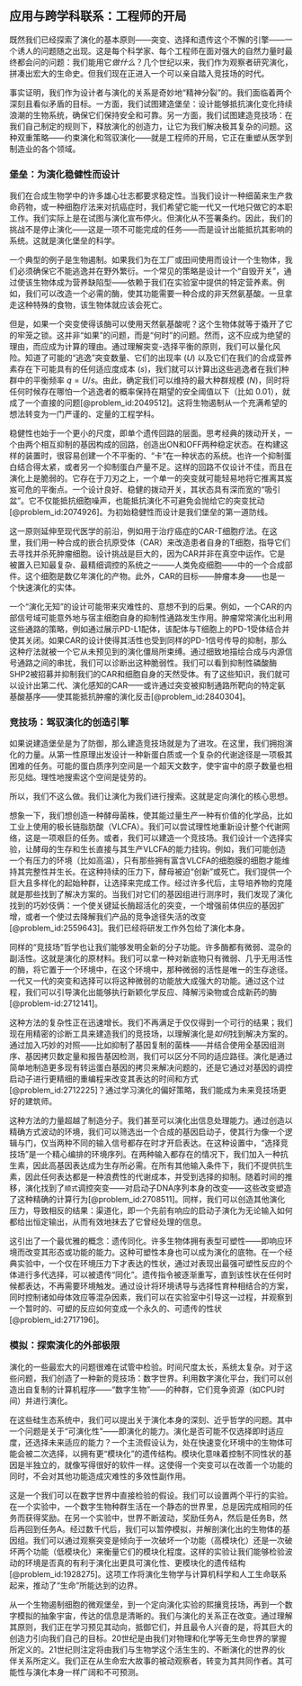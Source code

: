 ## 应用与跨学科联系：工程师的开局

既然我们已经探索了演化的基本原则——突变、选择和遗传这个不懈的引擎——一个诱人的问题随之出现。这是每个科学家、每个工程师在面对强大的自然力量时最终都会问的问题：我们能用它*做什么*？几个世纪以来，我们作为观察者研究演化，拼凑出宏大的生命史。但我们现在正进入一个可以亲自踏入竞技场的时代。

事实证明，我们作为设计者与演化的关系是奇妙地“精神分裂”的。我们面临着两个深刻且看似矛盾的目标。一方面，我们试图建造堡垒：设计能够抵抗演化变化持续浪潮的生物系统，确保它们保持安全和可靠。另一方面，我们试图建造竞技场：在我们自己制定的规则下，释放演化的创造力，让它为我们解决极其复杂的问题。这种双重策略——约束演化和驾驭演化——就是工程师的开局，它正在重塑从医学到制造业的各个领域。

### 堡垒：为演化稳健性而设计

我们在合成生物学中的许多雄心壮志都要求稳定性。当我们设计一种细菌来生产救命药物，或一种细胞疗法来对抗癌症时，我们希望它能一代又一代地只做它的本职工作。我们实际上是在试图与演化宣布停火。但演化从不签署条约。因此，我们的挑战不是停止演化——这是一项不可能完成的任务——而是设计出能抵抗其影响的系统。这就是演化堡垒的科学。

一个典型的例子是生物遏制。如果我们为在工厂或田间使用而设计一个生物体，我们必须确保它不能逃逸并在野外繁衍。一个常见的策略是设计一个“自毁开关”，通过使该生物体成为营养缺陷型——依赖于我们在实验室中提供的特定营养素。例如，我们可以改造一个必需的酶，使其功能需要一种合成的非天然氨基酸。一旦拿走这种特殊的食物，该生物体就应该会死亡。

但是，如果一个突变使得该酶可以使用天然氨基酸呢？这个生物体就等于撬开了它的牢笼之锁。这并非“如果”的问题，而是“何时”的问题。然而，这不应成为绝望的理由，而应成为计算的理由。通过理解突变-选择平衡的原则，我们可以量化风险。知道了可能的“逃逸”突变数量、它们的出现率 ($U$) 以及它们在我们的合成营养素存在下可能具有的任何适应度成本 ($s$)，我们就可以计算出这些逃逸者在我们种群中的平衡频率 $q = U/s$。由此，确定我们可以维持的最大种群规模 ($N$)，同时将任何时候存在哪怕一个逃逸者的概率保持在期望的安全阈值以下（比如 $0.01$），就成了一个直接的问题[@problem_id:2049512]。这将生物遏制从一个充满希望的想法转变为一门严谨的、定量的工程学科。

稳健性也始于一个更小的尺度，即单个遗传回路的层面。思考经典的拨动开关，一个由两个相互抑制的基因构成的回路，创造出ON和OFF两种稳定状态。在构建这样的装置时，很容易创建一个不平衡的、“卡”在一种状态的系统。也许一个抑制蛋白结合得太紧，或者另一个抑制蛋白产量不足。这样的回路不仅设计不佳，而且在演化上是脆弱的。它存在于刀刃之上，一个单一的突变就可能轻易地将它推离其岌岌可危的平衡点。一个设计良好、稳健的拨动开关，其状态具有深而宽的“吸引盆”。它不仅能抵抗细胞噪声，也能抵抗演化不可避免会抛给它的突变扰动[@problem_id:2074926]。为初始稳健性而设计是我们堡垒的第一道防线。

这一原则延伸至现代医学的前沿，例如用于治疗癌症的CAR-T细胞疗法。在这里，我们用一种合成的嵌合抗原受体（CAR）来改造患者自身的T细胞，指导它们去寻找并杀死肿瘤细胞。设计挑战是巨大的，因为CAR并非在真空中运作。它是被置入已知最复杂、最精细调控的系统之一——人类免疫细胞——中的一个合成部件。这个细胞是数亿年演化的产物。此外，CAR的目标——肿瘤本身——也是一个快速演化的实体。

一个“演化无知”的设计可能带来灾难性的、意想不到的后果。例如，一个CAR的内部信号域可能意外地与宿主细胞自身的抑制性通路发生作用。肿瘤常常演化出利用这些通路的策略，例如通过展示PD-L1配体，该配体与T细胞上的PD-1受体结合并使其关闭。如果CAR的设计使得其活性也受到同样的PD-1信号传导的抑制，那么这种疗法就被一个它从未预见到的演化僵局所束缚。通过细致地描绘合成与内源信号通路之间的串扰，我们可以诊断出这种脆弱性。我们可以看到抑制性磷酸酶SHP2被招募并抑制我们的CAR和细胞自身的天然受体。有了这些知识，我们就可以设计出第二代、演化感知的CAR——或许通过突变被抑制通路所靶向的特定氨基酸基序——使其能抵抗肿瘤的演化反击[@problem_id:2840304]。

### 竞技场：驾驭演化的创造引擎

如果说建造堡垒是为了防御，那么建造竞技场就是为了进攻。在这里，我们拥抱演化的力量。从第一性原理出发设计一种新蛋白质或一个复杂的代谢途径是一项极其困难的任务。可能的蛋白质序列空间是一个超天文数字，使宇宙中的原子数量也相形见绌。理性地搜索这个空间是徒劳的。

所以，我们不这么做。我们让演化为我们进行搜索。这就是定向演化的核心思想。

想象一下，我们想创造一种酵母菌株，使其能过量生产一种有价值的化学品，比如工业上使用的极长链脂肪酸（VLCFA）。我们可以尝试理性地重新设计整个代谢网络，这是一项艰巨的任务。或者，我们可以建造一个竞技场。我们设计一个选择实验，让酵母的生存和生长直接与其生产VLCFA的能力挂钩。例如，我们可能创造一个有压力的环境（比如高温），只有那些拥有富含VLCFA的细胞膜的细胞才能维持其完整性并生长。在这种持续的压力下，酵母被迫“创新”或死亡。我们提供一个巨大且多样化的起始种群，让选择来完成工作。经过许多代后，主导培养物的克隆就是那些找到了解决方案的。当我们对它们的基因组进行测序时，我们发现了演化找到的巧妙伎俩：一个使关键延长酶超活化的突变，一个增强前体供应的基因扩增，或者一个使过去降解我们产品的竞争途径失活的改变[@problem_id:2559643]。我们已经将研发工作外包给了演化本身。

同样的“竞技场”哲学也让我们能够发明全新的分子功能。许多酶都有微弱、混杂的副活性。这就是演化的原材料。我们可以拿一种对新底物只有微弱、几乎无用活性的酶，将它置于一个环境中，在这个环境中，那种微弱的活性是唯一的生存途径。一代又一代的突变和选择可以将这种微弱的功能放大成强大的功能。通过这个过程，我们可以引导演化出能够执行新颖化学反应、降解污染物或合成新药的酶[@problem-id:2712141]。

这种方法的复杂性正在迅速增长。我们不再满足于仅仅得到一个可行的结果；我们现在用精密的诊断工具来建造我们的竞技场，以理解演化是*如何*找到解决方案的。通过加入巧妙的对照——比如抑制了基因复制的菌株——并结合使用全基因组测序、基因拷贝数定量和报告基因检测，我们可以区分不同的适应路径。演化是通过简单地制造更多现有转运蛋白基因的拷贝来解决问题的，还是它通过对基因的调控启动子进行更精细的重编程来改变其表达的时间和方式[@problem_id:2712225]？通过学习演化的偏好策略，我们能成为未来竞技场更好的建筑师。

这种方法的力量超越了制造分子。我们甚至可以演化出信息处理能力。通过创造以精确方式波动的环境，我们可以筛选出一个合成的基因启动子，使其行为像一个逻辑与门，仅当两种不同的输入信号都存在时才开启表达。在这种设置中，“选择竞技场”是一个精心编排的环境序列。在两种输入都存在的情况下，我们加入一种抗生素，因此高基因表达成为生存所必需。在所有其他输入条件下，我们不提供抗生素，因此任何表达都是一种浪费性的代谢成本，并受到选择的抑制。随着时间的推移，演化找到了`顺式`调控突变——对启动子DNA序列本身的改变——这些改变塑造了这种精确的计算行为[@problem_id:2708511]。同样，我们可以创造其他演化压力，导致相反的结果：渠道化，即一个先前有响应的启动子演化为无论输入如何都给出恒定输出，从而有效地抹去了它曾经处理的信息。

这引出了一个最优雅的概念：遗传同化。许多生物体拥有表型可塑性——即响应环境而改变其形态或功能的能力。这种可塑性本身也可以成为演化的底物。在一个经典实验中，一个仅在环境压力下才表达的性状，通过对表现出最强可塑性反应的个体进行多代选择，可以被遗传“同化”。遗传指令被逐渐重写，直到该性状在任何时候都表达，不再需要环境触发。通过设计将环境诱导与选择性育种相结合的方案，同时控制诸如母体效应等混杂因素，我们可以在实验室中引导这一过程，并观察到一个暂时的、可塑的反应如何变成一个永久的、可遗传的性状[@problem_id:2717196]。

### 模拟：探索演化的外部极限

演化的一些最宏大的问题很难在试管中检验。时间尺度太长，系统太复杂。对于这些问题，我们创造了一种新的竞技场：数字世界。利用数字演化平台，我们可以创造出自复制的计算机程序——“数字生物”——的种群，它们竞争资源（如CPU时间）并进行演化。

在这些硅生态系统中，我们可以提出关于演化本身的深刻、近乎哲学的问题。其中一个问题是关于“可演化性”——即演化的能力。演化是否可能不仅选择即时适应度，还选择未来适应的能力？一个主流假设认为，处在快速变化环境中的生物体可能会被二次选择，以拥有更“模块化”的遗传结构。模块化意味着控制不同性状的基因是半独立的，就像写得很好的软件一样。这使得一个突变可以在改善一个功能的同时，不会对其他功能造成灾难性的多效性副作用。

这是一个我们可以在数字世界中直接检验的假设。我们可以设置两个平行的实验。在一个实验中，一个数字生物种群生活在一个静态的世界里，总是因完成相同的任务而获得奖励。在另一个实验中，世界不断波动，奖励任务A，然后是任务B，然后再回到任务A。经过数千代后，我们可以暂停模拟，并解剖演化出的生物体的基因组。我们可以通过观察突变是倾向于一次破坏一个功能（高模块化）还是一次破坏两个功能（低模块化）来衡量它们的模块化程度。这样的实验让我们能够检验波动的环境是否真的有利于演化出更具可演化性、更模块化的遗传结构[@problem_id:1928275]。这项工作将演化生物学与计算机科学和人工生命联系起来，推动了“生命”所能达到的边界。

从一个生物遏制细胞的微观堡垒，到一个定向演化实验的熙攘竞技场，再到一个数字模拟的抽象宇宙，传达的信息是清晰的。我们与演化的关系正在改变。通过理解其原则，我们正在学习预见其动向，抵御它们，并且最令人兴奋的是，将其巨大的创造力引向我们自己的目标。20世纪是由我们对物理和化学等无生命世界的掌握所定义的。21世纪则注定将由我们与生物学这个活生生的、不断演化的世界的伙伴关系所定义。我们正在从生命宏大故事的被动观察者，转变为其共同作者。其可能性与演化本身一样广阔和不可预测。